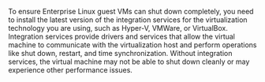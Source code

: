 To ensure Enterprise Linux guest VMs can shut down completely, you need to install the latest version of the integration services for the virtualization technology you are using, such as Hyper-V, VMWare, or VirtualBox. Integration services provide drivers and services that allow the virtual machine to communicate with the virtualization host and perform operations like shut down, restart, and time synchronization. Without integration services, the virtual machine may not be able to shut down cleanly or may experience other performance issues.
